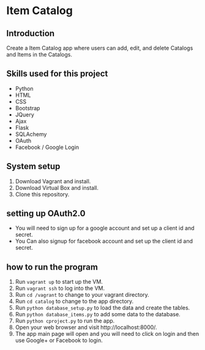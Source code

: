 # Item Catalog
## Introduction
Create a Item Catalog app where users can add, edit, and delete Catalogs and Items in the Catalogs.

## Skills used for this project
- Python
- HTML
- CSS
- Bootstrap
- JQuery
- Ajax
- Flask
- SQLAchemy
- OAuth
- Facebook / Google Login

## System setup
1. Download Vagrant and install.
2. Download Virtual Box and install.
3. Clone this repository.

## setting up OAuth2.0
- You will need to sign up for a google account and set up a client id and secret.
- You Can also signup for facebook account and set up the client id and secret.

## how to run the program
1. Run ```vagrant up``` to start up the VM.
2. Run ```vagrant ssh``` to log into the VM.
3. Run ```cd /vagrant``` to change to your vagrant directory.
4. Run ```cd catalog``` to change to the app directory.
5. Run ```python database_setup.py``` to load the data and create the tables.
6. Run ```python database_items.py``` to add some data to the database.
7. Run ```python cproject.py``` to run the app.
8. Open your web browser and visit http://localhost:8000/.
9. The app main page will open and you will need to click on login and then use Google+ or Facebook to login.

